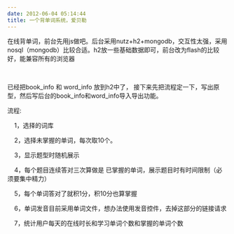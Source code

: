 ```yaml
---
date: 2012-06-04 05:14:44
title: 一个背单词系统，爱贝勒
---
```



<p>
	在线背单词，前台先用js做吧。后台采用nutz+h2+mongodb，交互性太强，采用nosql（mongodb）比较合适。h2放一些基础数据即可，前台改为flash的比较好，能兼容所有的浏览器
</p>
<p>
	<br />
</p>
<p>
	已经把book_info 和 word_info 放到h2中了， 接下来先把流程定一下，写出原型，然后写后台的book_info和word_info导入导出功能。
</p>
<p>
	流程:
</p>
<p>
	&nbsp; &nbsp; 1，选择的词库
</p>
<p>
	&nbsp; &nbsp; 2，选择未掌握的单词，每次取10个。
</p>
<p>
	&nbsp; &nbsp; 3，显示题型时随机展示
</p>
<p>
	&nbsp; &nbsp; 4，每个题目连续答对三次算做是 已掌握的单词，展示题目时有时间限制（必须要集中精力）
</p>
<p>
	&nbsp; &nbsp; 5，每个单词答对了就积1分，积10分也算掌握
</p>
<p>
	&nbsp; &nbsp; 6，单词发音目前采用单词文件，想办法使用发音控件，去掉这部分的链接请求
</p>
<p>
	&nbsp; &nbsp; 7，统计用户每天的在线时长和学习单词个数和掌握的单词个数
</p>
<p>
	&nbsp; &nbsp;&nbsp;
</p>